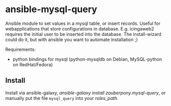 ansible-mysql-query
===================

Ansible module to set values in a mysql table, or insert records. Useful for webapplications that store configurations in database. E.g. icingaweb2 requires the initial user to be inserted into the database. The install-wizard could do it, but with ansible you want to automate installation ;)

Requirements:
- python bindings for mysql (python-mysqldb on Debian, MySQL-python on RedHat/Fedora)

Install
-------

Install via ansible-galaxy, *ansible-galaxy install zauberpony.mysql-query*, or manually put the file `mysql_query` into your *roles_path*.
